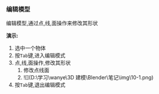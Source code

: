 ### 编辑模型

编辑模型,通过点,线,面操作来修改其形状



**演示:**

1. 选中一个物体
2. 按`Tab`键,进入编辑模式
3. 点,线,面操作,修改其形状
   1. 修改点线面
   2. ![](D:\学习\wanye\3D 建模\Blender\笔记\img\10-1.png)
4. 按`Tab`键,退出编辑模式

